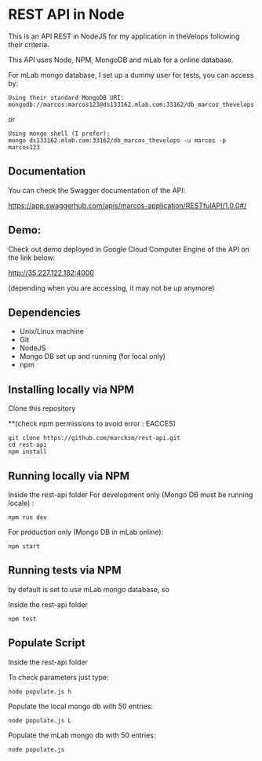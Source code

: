 
# REST API in Node
This is an API REST in NodeJS for my application in theVelops following their criteria.

This API uses Node, NPM, MongoDB and mLab for a online database.

For mLab mongo database, I set up a dummy user for tests, you can access by:

```
Using their standard MongoDB URI:
mongodb://marcos:marcos123@ds133162.mlab.com:33162/db_marcos_thevelops
```
or
```
Using mongo shell (I prefer):
mongo ds133162.mlab.com:33162/db_marcos_thevelops -u marcos -p marcos123
```
## Documentation
You can check the Swagger documentation of the API:
 
https://app.swaggerhub.com/apis/marcos-application/RESTfulAPI/1.0.0#/


## Demo:

Check out demo deployed in Google Cloud Computer Engine of the API on the link below:

http://35.227.122.182:4000

(depending when you are accessing, it may not be up anymore)


## Dependencies

* Unix/Linux machine
* Git
* NodeJS
* Mongo DB set up and running (for local only)
* npm

## Installing locally via NPM

Clone this repository

**(check npm permissions to avoid error : EACCES)
```
git clone https://github.com/marcksm/rest-api.git
cd rest-api
npm install
```
## Running locally via NPM

Inside the rest-api folder
For development only (Mongo DB must be running locale) :
```
npm run dev
```
For production only (Mongo DB in mLab online):
```
npm start
```
## Running tests via NPM

by default is set to use mLab mongo database, so 

Inside the rest-api folder
```
npm test
```

## Populate Script

Inside the rest-api folder

To check parameters just type:

```
node populate.js h
```
Populate the local mongo db with 50 entries:

```
node populate.js L
```

Populate the mLab mongo db with 50 entries:

```
node populate.js 
```
